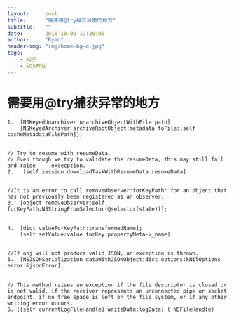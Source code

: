 ```yaml
---
layout:     post
title:      "需要用@try捕获异常的地方"
subtitle:   ""
date:       2016-10-09 19:20:00
author:     "Ryan"
header-img: "img/home-bg-o.jpg"
tags:
    - 知乎
    - iOS开发
---
```


# 需要用@try捕获异常的地方

	1. 	[NSKeyedUnarchiver unarchiveObjectWithFile:path]
      	[NSKeyedArchiver archiveRootObject:metadata toFile:[self cacheMetadataFilePath]];
## 
	// Try to resume with resumeData.
	// Even though we try to validate the resumeData, this may still fail and raise 	excecption.
	2.	 [self.session downloadTaskWithResumeData:resumeData]
##   
	//It is an error to call removeObserver:forKeyPath: for an object that has not previously been registered as an observer.
	3.	[object removeObserver:self forKeyPath:NSStringFromSelector(@selector(state))];
##   
	4.  [dict valueForKeyPath:transformedName];
  	 	[self setValue:value forKey:propertyMeta->_name]
##    
 	//If obj will not produce valid JSON, an exception is thrown.
	5.  [NSJSONSerialization dataWithJSONObject:dict options:kNilOptions error:&jsonError];
 
##  
	// This method raises an exception if the file descriptor is closed or is not valid, if the receiver represents an unconnected pipe or socket endpoint, if no free space is left on the file system, or if any other writing error occurs.
	6. [[self currentLogFileHandle] writeData:logData] ( NSFileHandle)